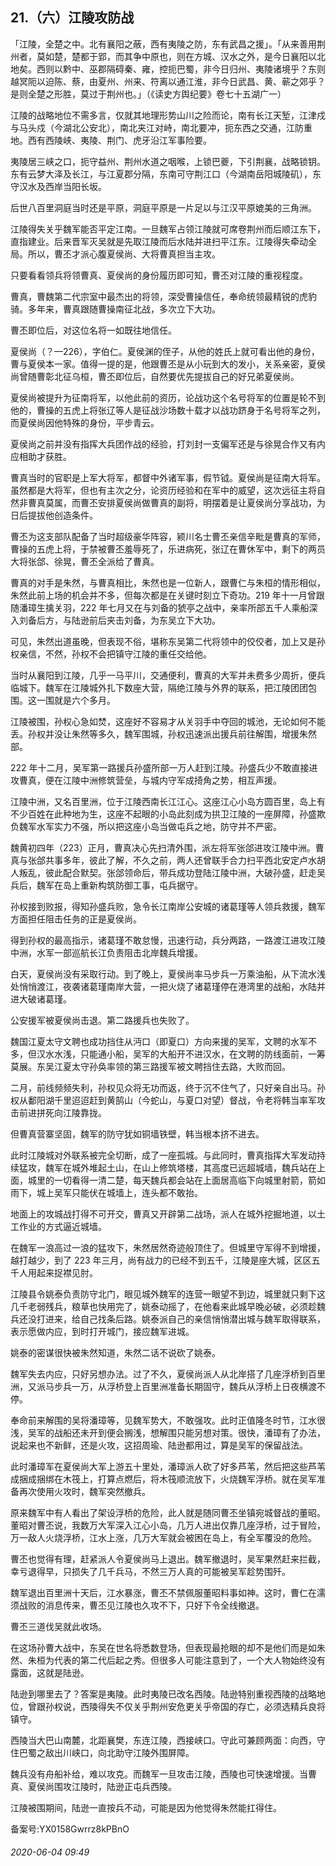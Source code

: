 ## 21.（六）江陵攻防战
「江陵，全楚之中。北有襄阳之蔽，西有夷陵之防，东有武昌之援」。「从来善用荆州者，莫如楚，楚都于郢，而其争中原也，则在方城、汉水之外，是今日襄阳以北地矣。西则以黔中、巫郡隔碍秦、雍，控扼巴蜀，非今日归州、夷陵诸境乎？东则越冥阨以迫陈、蔡，由夏州、州来、符离以通江淮，非今日武昌、黄、蕲之郊乎？是则全楚之形胜，莫过于荆州也。」（《读史方舆纪要》卷七十五湖广一）



江陵的战略地位不需多言，仅就其地理形势山川之险而论，南有长江天堑，江津戍与马头戍（今湖北公安北），南北夹江对峙，南北要冲，扼东西之交通，江防重地。西有西陵峡、夷陵、荆门、虎牙沿江军事险要。



夷陵居三峡之口，扼守益州、荆州水道之咽喉，上锁巴夔，下引荆襄，战略锁钥。东有云梦大泽及长江，与江夏郡分隔，东南可守荆江口（今湖南岳阳城陵矶），东守汉水及西岸当阳长坂。



后世八百里洞庭当时还是平原，洞庭平原是一片足以与江汉平原媲美的三角洲。



江陵得失关乎魏军能否平定江南。一旦魏军占领江陵就可席卷荆州而后顺江东下，直指建业。后来晋军灭吴就是先取江陵而后水陆并进扫平江东。江陵得失牵动全局。所以，曹丕才派心腹夏侯尚、大将曹真担当主攻。



只要看看领兵将领曹真、夏侯尚的身份履历即可知，曹丕对江陵的重视程度。



曹真，曹魏第二代宗室中最杰出的将领，深受曹操信任，奉命统领最精锐的虎豹骑。多年来，曹真跟随曹操南征北战，多次立下大功。



曹丕即位后，对这位名将一如既往地信任。



夏侯尚（？—226），字伯仁。夏侯渊的侄子，从他的姓氏上就可看出他的身份，曹与夏侯本一家。值得一提的是，他跟曹丕是从小玩到大的发小，关系亲密，夏侯尚曾随曹彰北征乌桓，曹丕即位后，自然要优先提拔自己的好兄弟夏侯尚。



夏侯尚被提升为征南将军，以他此前的资历，论战功这个名号将军的位置是轮不到他的，曹操的五虎上将张辽等人是征战沙场数十载才以战功跻身于名号将军之列，而夏侯尚因他特殊的身份，平步青云。



夏侯尚之前并没有指挥大兵团作战的经验，打刘封一支偏军还是与徐晃合作又有内应相助才获胜。



曹真当时的官职是上军大将军，都督中外诸军事，假节钺。夏侯尚是征南大将军。虽然都是大将军，但也有主次之分，论资历经验和在军中的威望，这次远征主将自然非曹真莫属，而曹丕安排夏侯尚做曹真的副将，明摆着是让夏侯尚分享战功，为日后提拔他创造条件。



曹丕为这支部队配备了当时超级豪华阵容，颍川名士曹丕亲信辛毗是曹真的军师，曹操的五虎上将，于禁被曹丕羞辱死了，乐进病死，张辽在曹休军中，剩下的两员大将张郃、徐晃，曹丕全派给了曹真。



曹真的对手是朱然，与曹真相比，朱然也是一位新人，跟曹仁与朱桓的情形相似，朱然此前上场的机会并不多，但每次都是在关键时刻立下奇功。219 年十一月曾跟随潘璋生擒关羽，222 年七月又在与刘备的猇亭之战中，亲率所部五千人乘船深入刘备后方，与陆逊前后夹击刘备，为东吴立下大功。



可见，朱然出道虽晚，但表现不俗，堪称东吴第二代将领中的佼佼者，加上又是孙权亲信，不然，孙权不会把镇守江陵的重任交给他。



当时从襄阳到江陵，几乎一马平川，交通便利，曹真的大军并未费多少周折，便兵临城下。魏军在江陵城外扎下数座大营，隔绝江陵与外界的联系，把江陵团团包围。这一围就是六个多月。



江陵被围，孙权心急如焚，这座好不容易才从关羽手中夺回的城池，无论如何不能丢。孙权并没让朱然等多久，魏军围城，孙权迅速派出援兵前往解围，增援朱然部。



222 年十二月，吴军第一路援兵孙盛所部一万人赶到江陵。孙盛兵少不敢直接进攻曹真，便在江陵中洲修筑营垒，与城内守军成掎角之势，相互声援。



江陵中洲，又名百里洲，位于江陵西南长江江心。这座江心小岛方圆百里，岛上有不少百姓在此种地为生，这座不起眼的小岛此刻成为拱卫江陵的一座屏障，孙盛欺负魏军水军实力不强，所以把这座小岛当做屯兵之地，防守并不严密。



魏黄初四年（223）正月，曹真决心先扫清外围，派左将军张郃进攻江陵中洲。曹真与张郃共事多年，彼此了解，不久之前，两人还曾联手合力扫平西北安定卢水胡人叛乱，彼此配合默契。张郃领命后，带兵成功登陆江陵中洲，大破孙盛，赶走吴兵后，魏军在岛上重新构筑防御工事，屯兵据守。



孙权接到败报，得知孙盛兵败，急令长江南岸公安城的诸葛瑾等人领兵救援，魏军方面担任阻击任务的正是夏侯尚。



得到孙权的最高指示，诸葛瑾不敢怠慢，迅速行动，兵分两路，一路渡江进攻江陵中洲，水军一部巡航长江负责阻击北岸魏兵增援。



白天，夏侯尚没有采取行动。到了晚上，夏侯尚率马步兵一万乘油船，从下流水浅处悄悄渡江，夜袭诸葛瑾南岸大营，一把火烧了诸葛瑾停在港湾里的战船，水陆并进大破诸葛瑾。



公安援军被夏侯尚击退。第二路援兵也失败了。



魏国江夏太守文聘也成功挡住从沔口（即夏口）方向来援的吴军，文聘的水军不多，但汉水水浅，只能通小船，吴军的大船开不进汉水，在文聘的防线面前，一筹莫展。东吴江夏太守孙奂率领的第三路援军被文聘挡住去路，大败而回。



二月，前线频频失利，孙权见众将无功而返，终于沉不住气了，只好亲自出马。孙权从鄱阳湖千里迢迢赶到黄鹄山（今蛇山，与夏口对望）督战，令老将韩当率军攻击前进拼死向江陵靠拢。



但曹真营寨坚固，魏军的防守犹如铜墙铁壁，韩当根本挤不进去。



此时江陵城对外联系被完全切断，成了一座孤城。与此同时，曹真指挥大军发动持续猛攻，魏军在城外堆起土山，在山上修筑塔楼，其高度已远超城墙，魏兵站在上面，城里的一切看得一清二楚，每天魏兵都会站在上面居高临下向城里射箭，箭如雨下，城上吴军只能伏在城墙上，连头都不敢抬。



地面上的攻城战打得不可开交，曹真又开辟第二战场，派人在城外挖掘地道，以土工作业的方式逼近城墙。



在魏军一浪高过一浪的猛攻下，朱然居然奇迹般顶住了。但城里守军得不到增援，越打越少，到了 223 年三月，尚有战力的已经不到五千，江陵是座大城，区区五千人用起来捉襟见肘。



江陵县令姚泰负责防守北门，眼见城外魏军的连营一眼望不到边，城里就只剩下这几千老弱残兵，粮草也快用完了，姚泰动摇了，在他看来此城早晚必破，必须趁魏兵还没打进来，给自己找条后路。姚泰派自己的亲信悄悄潜出城与魏军取得联系，表示愿做内应，到时打开城门，接应魏军进城。



姚泰的密谋很快被朱然知道，朱然二话不说砍了姚泰。



魏军失去内应，只好另想办法。过了不久，夏侯尚派人从北岸搭了几座浮桥到百里洲，又派马步兵一万，从浮桥登上百里洲准备长期固守，魏兵从浮桥上日夜横渡不停。



奉命前来解围的吴将潘璋等，见魏军势大，不敢强攻。此时正值隆冬时节，江水很浅，吴军的战船还未开到便会搁浅，想解围只能另想对策。很快，潘璋有了办法，说起来也不新鲜，还是火攻，这招周瑜、陆逊都用过，算是吴军的保留战法。



此时潘璋军在夏侯尚大军上游五十里处，潘璋派人砍了好多芦苇，然后把这些芦苇成捆成捆绑在木筏上，打算点燃后，将木筏顺流放下，火烧魏军浮桥。就在吴军准备再次使用火攻时，魏军突然撤兵。



原来魏军中有人看出了架设浮桥的危险，此人就是随同曹丕坐镇宛城督战的董昭。董昭对曹丕说，我数万大军深入江心小岛，几万人进出仅靠几座浮桥，过于冒险，万一敌人火烧浮桥，江水上涨，几万大军就会被困在岛上，有全军覆没的危险。



曹丕也觉得有理，赶紧派人令夏侯尚马上退出。魏军撤退时，吴军果然赶来拦截，幸亏退得早，只损失了几千兵马，不然三万人真的可能被吴军趁势围歼。



魏军退出百里洲十天后，江水暴涨，曹丕不禁佩服董昭料事如神。这时，曹仁在濡须战败的消息传来，曹丕见江陵也久攻不下，只好下令全线撤退。



曹丕三道伐吴就此收场。



在这场孙曹大战中，东吴在世名将悉数登场，但表现最抢眼的却不是他们而是如朱然、朱桓为代表的第二代后起之秀。但很多人可能注意到了，一个大人物始终没有露面，这就是陆逊。



陆逊到哪里去了？答案是夷陵。此时夷陵已改名西陵。陆逊特别重视西陵的战略地位，曾跟孙权说，西陵得失不仅关乎荆州安危更关乎帝国的存亡，必须选精兵良将镇守。



西陵当大巴山南麓，北距襄樊，东连江陵，西接峡口。守此可兼顾两面：向西，守住巴蜀之敌出川峡口，向北助守江陵外围屏障。



魏兵没有舟船补给，难以攻克。而魏军一旦攻击江陵，西陵也可快速增援。当曹真、夏侯尚围攻江陵时，陆逊正屯兵西陵。



江陵被围期间，陆逊一直按兵不动，可能是因为他觉得朱然能扛得住。



备案号:YX0158Gwrrz8kPBnO


###### 2020-06-04 09:49

